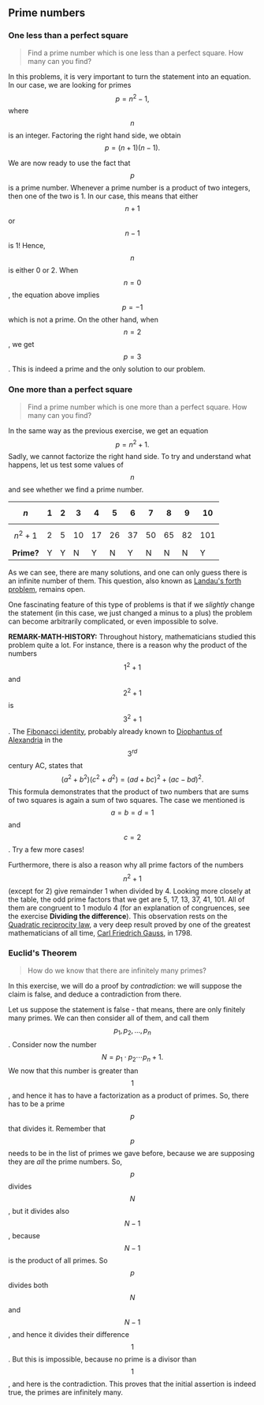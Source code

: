 ## Prime numbers

### One less than a perfect square

> Find a prime number which is one less than a perfect square. How many can you find?

In this problems, it is very important to turn the statement into an equation. In our case, we are looking for primes
$$
p=n^2-1,
$$
where $$n$$ is an integer. Factoring the right hand side, we obtain
$$
p=(n+1)(n-1).
$$

We are now ready to use the fact that $$p$$ is a prime number. Whenever a prime number is a product of two integers, then one of the two is 1. In our case, this means that either $$n+1$$ or $$n-1$$ is 1! Hence, $$n$$ is either 0 or 2. When $$n = 0$$, the equation above implies $$p = -1$$ which is not a prime. On the other hand, when $$n=2$$, we get $$p=3$$. This is indeed a prime and the only solution to our problem.


### One more than a perfect square

> Find a prime number which is one more than a perfect square. How many can you find?

In the same way as the previous exercise, we get an equation
$$
p=n^2+1.
$$
Sadly, we cannot factorize the right hand side. To try and understand what happens, let us test some values of $$n$$ and see whether we find a prime number.

| $$n$$      | 1  | 2 | 3  | 4  | 5  | 6  | 7  | 8  | 9  | 10  |
|------------|----|---|----|----|----|----|----|----|----|-----|
| $$n^2+1$$  | 2  | 5 | 10 | 17 | 26 | 37 | 50 | 65 | 82 | 101 |
| **Prime?** | Y  | Y | N  | Y  | N  | Y  | N  | N  | N  | Y   |

As we can see, there are many solutions, and one can only guess there is an infinite number of them. This question, also known as [Landau's forth problem](http://en.wikipedia.org/wiki/Landau%27s_problems), remains open.

One fascinating feature of this type of problems is that if we *slightly* change the statement (in this case, we just changed a minus to a plus) the problem can become arbitrarily complicated, or even impossible to solve.

**REMARK-MATH-HISTORY:** Throughout history, mathematicians studied this problem quite a lot. For instance, there is a reason why the product of the numbers $$1^2+1$$ and $$2^2+1$$ is $$3^2+1$$. The [Fibonacci identity](http://en.wikipedia.org/wiki/Brahmagupta–Fibonacci_identity), probably already known to [Diophantus of Alexandria](http://en.wikipedia.org/wiki/Diophantus) in the $$3^{rd}$$ century AC, states that
$$
(a^2 + b^2)(c^2 + d^2)= (ad+bc)^2+(ac-bd)^2.
$$
This formula demonstrates that the product of two numbers that are sums of two squares is again a sum of two squares. The case we mentioned is $$a=b=d=1$$ and $$c=2$$. Try a few more cases!

Furthermore, there is also a reason why all prime factors of the numbers $$n^2+1$$ (except for 2) give remainder 1 when divided by 4. Looking more closely at the table, the odd prime factors that we get are 5, 17, 13, 37, 41, 101. All of them are congruent to 1 modulo 4 (for an explanation of congruences, see the exercise **Dividing the difference**). This observation rests on the [Quadratic reciprocity law](http://en.wikipedia.org/wiki/Quadratic_reciprocity#.E2.88.921_and_the_first_supplement), a very deep result proved by one of the greatest mathematicians of all time, [Carl Friedrich Gauss](http://en.wikipedia.org/wiki/Carl_Friedrich_Gauss), in 1798. 


### Euclid's Theorem

> How do we know that there are infinitely many primes?

In this exercise, we will do a proof by *contradiction*: we will suppose the claim is false, and deduce a contradiction from there.

Let us suppose the statement is false - that means, there are only finitely many primes. We can then consider all of them, and call them $$p_1,p_2,\ldots,p_n$$. Consider now the number
$$N=p_1\cdot p_2\cdots p_n+1.$$
We now that this number is greater than $$1$$, and hence it has to have a factorization as a product of primes. So, there has to be a prime $$p$$ that divides it. Remember that $$p$$ needs to be in the list of primes we gave before, because we are supposing they are *all* the prime numbers. So, $$p$$ divides $$N$$, but it divides also $$N-1$$, because $$N-1$$ is the product of all primes. So $$p$$ divides both $$N$$ and $$N-1$$, and hence it divides their difference $$1$$. But this is impossible, because no prime is a divisor than $$1$$, and here is the contradiction. This proves that the initial assertion is indeed true, the primes are infinitely many.

